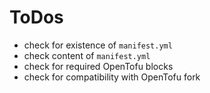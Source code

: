 # ToDos

- check for existence of `manifest.yml`
- check content of `manifest.yml`
- check for required OpenTofu blocks
- check for compatibility with OpenTofu fork
